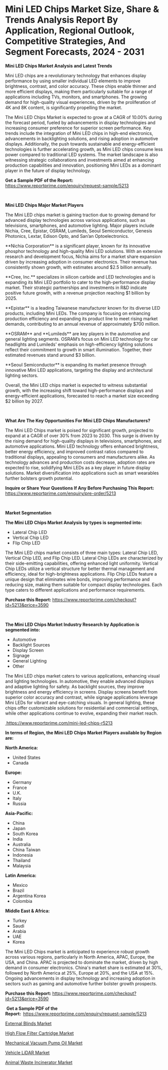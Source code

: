 <p><h1>Mini LED Chips Market Size, Share & Trends Analysis Report By Application, Regional Outlook, Competitive Strategies, And Segment Forecasts, 2024 - 2031</h1></p><p><strong>Mini LED Chips Market Analysis and Latest Trends</strong></p>
<p><p>Mini LED chips are a revolutionary technology that enhances display performance by using smaller individual LED elements to improve brightness, contrast, and color accuracy. These chips enable thinner and more efficient displays, making them particularly suitable for a range of applications including TVs, monitors, and smartphones. The growing demand for high-quality visual experiences, driven by the proliferation of 4K and 8K content, is significantly propelling the market.</p><p>The Mini LED Chips Market is expected to grow at a CAGR of 10.00% during the forecast period, fueled by advancements in display technologies and increasing consumer preference for superior screen performance. Key trends include the integration of Mini LED chips in high-end electronics, advancements in backlighting solutions, and rising adoption in automotive displays. Additionally, the push towards sustainable and energy-efficient technologies is further accelerating growth, as Mini LED chips consume less power compared to traditional LED systems. The market landscape is also witnessing strategic collaborations and investments aimed at enhancing production capabilities and innovation, positioning Mini LEDs as a dominant player in the future of display technology.</p></p>
<p><strong>Get a Sample PDF of the Report:&nbsp;</strong> <a href="https://www.reportprime.com/enquiry/request-sample/5213">https://www.reportprime.com/enquiry/request-sample/5213</a></p>
<p>&nbsp;</p>
<p><strong>Mini LED Chips Major Market Players</strong></p>
<p><p>The Mini LED chips market is gaining traction due to growing demand for advanced display technologies across various applications, such as televisions, smartphones, and automotive lighting. Major players include Nichia, Cree, Epistar, OSRAM, Lumileds, Seoul Semiconductor, Genesis Photonics, Lextar, Edison Opto, and San’an Optoelectronics.</p><p>**Nichia Corporation** is a significant player, known for its innovative phosphor technology and high-quality Mini LED solutions. With an extensive research and development focus, Nichia aims for a market share expansion driven by increasing adoption in consumer electronics. Their revenue has consistently shown growth, with estimates around $2.5 billion annually.</p><p>**Cree, Inc.** specializes in silicon carbide and LED technologies and is expanding its Mini LED portfolio to cater to the high-performance display market. Their strategic partnerships and investments in R&D indicate positive future growth, with a revenue projection reaching $1 billion by 2025.</p><p>**Epistar** is a leading Taiwanese manufacturer known for its diverse LED products, including Mini LEDs. The company is focusing on enhancing production efficiency and expanding its product line to meet rising market demands, contributing to an annual revenue of approximately $700 million.</p><p>**OSRAM** and **Lumileds** are key players in the automotive and general lighting segments. OSRAM’s focus on Mini LED technology for car headlights and Lumileds' emphasis on high-efficiency lighting solutions reflect their commitment to growth in smart illumination. Together, their estimated revenues stand around $3 billion.</p><p>**Seoul Semiconductor** is expanding its market presence through innovative Mini LED applications, targeting the display and architectural lighting sectors. </p><p>Overall, the Mini LED chips market is expected to witness substantial growth, with the increasing shift toward high-performance displays and energy-efficient applications, forecasted to reach a market size exceeding $2 billion by 2027.</p></p>
<p>&nbsp;</p>
<p><strong>What Are The Key Opportunities For Mini LED Chips Manufacturers?</strong></p>
<p><p>The Mini LED Chips market is poised for significant growth, projected to expand at a CAGR of over 30% from 2023 to 2030. This surge is driven by the rising demand for high-quality displays in televisions, smartphones, and automotive applications. Mini LED technology offers enhanced brightness, better energy efficiency, and improved contrast ratios compared to traditional displays, appealing to consumers and manufacturers alike. As technology advances and production costs decrease, adoption rates are expected to rise, solidifying Mini LEDs as a key player in future display solutions. Market diversification into applications such as smart wearables further bolsters growth potential.</p></p>
<p><strong>Inquire or Share Your Questions If Any Before Purchasing This Report:</strong> <a href="https://www.reportprime.com/enquiry/pre-order/5213">https://www.reportprime.com/enquiry/pre-order/5213</a></p>
<p>&nbsp;</p>
<p><strong>Market Segmentation</strong></p>
<p><strong>The Mini LED Chips Market Analysis by types is segmented into:</strong></p>
<p><ul><li>Lateral Chip LED</li><li>Vertical Chip LED</li><li>Flip Chip LED</li></ul></p>
<p><p>The Mini LED chips market consists of three main types: Lateral Chip LED, Vertical Chip LED, and Flip Chip LED. Lateral Chip LEDs are characterized by their side-emitting capabilities, offering enhanced light uniformity. Vertical Chip LEDs utilize a vertical structure for better thermal management and efficiency, ideal for high-brightness applications. Flip Chip LEDs feature a unique design that eliminates wire bonds, improving performance and reducing size, making them suitable for compact display technologies. Each type caters to different applications and performance requirements.</p></p>
<p><strong>Purchase this Report:&nbsp;</strong><a href="https://www.reportprime.com/checkout?id=5213&price=3590">https://www.reportprime.com/checkout?id=5213&price=3590</a></p>
<p>&nbsp;</p>
<p><strong>The Mini LED Chips Market Industry Research by Application is segmented into:</strong></p>
<p><ul><li>Automotive</li><li>Backlight Sources</li><li>Display Screen</li><li>Signage</li><li>General Lighting</li><li>Other</li></ul></p>
<p><p>The Mini LED chips market caters to various applications, enhancing visual and lighting technologies. In automotive, they enable advanced displays and adaptive lighting for safety. As backlight sources, they improve brightness and energy efficiency in screens. Display screens benefit from superior color accuracy and contrast, while signage applications leverage Mini LEDs for vibrant and eye-catching visuals. In general lighting, these chips offer customizable solutions for residential and commercial settings, while other applications continue to evolve, expanding their market reach.</p></p>
<p><a href="https://www.reportprime.com/mini-led-chips-r5213">&nbsp;https://www.reportprime.com/mini-led-chips-r5213</a></p>
<p><strong>In terms of Region, the Mini LED Chips Market Players available by Region are:</strong></p>
<p>
    <p> <strong> North America: </strong>
        <ul>
            <li>United States</li>
            <li>Canada</li>
        </ul>
        </p> 
    <p> <strong> Europe: </strong>
        <ul>
            <li>Germany</li>
            <li>France</li>
            <li>U.K.</li>
            <li>Italy</li>
            <li>Russia</li>
        </ul>
        </p> 
    <p> <strong> Asia-Pacific: </strong>
        <ul>
            <li>China</li>
            <li>Japan</li>
            <li>South Korea</li>
            <li>India</li>
            <li>Australia</li>
            <li>China Taiwan</li>
            <li>Indonesia</li>
            <li>Thailand</li>
            <li>Malaysia</li>
        </ul>
        </p> 
    <p> <strong> Latin America: </strong>
        <ul>
            <li>Mexico</li>
            <li>Brazil</li>
            <li>Argentina Korea</li>
            <li>Colombia</li>
        </ul>
        </p> 
    <p> <strong> Middle East & Africa: </strong>
        <ul>
            <li>Turkey</li>
            <li>Saudi</li>
            <li>Arabia</li>
            <li>UAE</li>
            <li>Korea</li>
        </ul>
    </p>
    </p>
<p><p>The Mini LED Chips market is anticipated to experience robust growth across various regions, particularly in North America, APAC, Europe, the USA, and China. APAC is projected to dominate the market, driven by high demand in consumer electronics. China's market share is estimated at 30%, followed by North America at 25%, Europe at 20%, and the USA at 15%. Ongoing advancements in display technology and increasing adoption in sectors such as gaming and automotive further bolster growth prospects.</p></p>
<p><strong>Purchase this Report: </strong><a href="https://www.reportprime.com/checkout?id=5213&price=3590">https://www.reportprime.com/checkout?id=5213&price=3590</a></p>
<p>&nbsp;<strong>Get a Sample PDF of the Report:&nbsp;&nbsp;</strong><a href="https://www.reportprime.com/enquiry/request-sample/5213">https://www.reportprime.com/enquiry/request-sample/5213</a></p>
<p><strong></strong></p>
<p><p><a href="https://www.linkedin.com/pulse/analyzing-external-blinds-market-dynamics-growth-drivers-forecasted-ba1fe?trackingId=727DAdyUTmW8kTet5q55eQ%3D%3D">External Blinds Market</a></p><p><a href="https://issuu.com/reportprime-2/docs/high-flow-filter-cartridge-market-s_63808e546e0d27">High Flow Filter Cartridge Market</a></p><p><a href="https://www.linkedin.com/pulse/global-market-pulse-trends-growth-analysis-mechanical-vacuum-hdovc?trackingId=20cRiCzcQjiGWOkJdNQD6w%3D%3D">Mechanical Vacuum Pump Oil Market</a></p><p><a href="https://www.linkedin.com/pulse/vehicle-lidar-market-growth-outlook-from-2024-2031-projecting-lr7ve?trackingId=KT4aqyT5Q0mPrm8x17T6Pw%3D%3D">Vehicle LiDAR Market</a></p><p><a href="https://issuu.com/reportprime-2/docs/animal-waste-incinerator-market-siz_8614e6d4a2cbf6">Animal Waste Incinerator Market</a></p></p>
